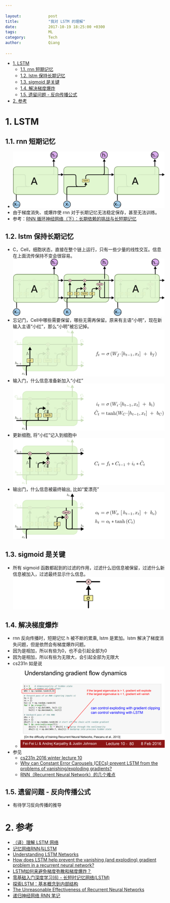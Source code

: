 ```yaml
---

layout:            post  
title:             "我对 LSTM 的理解"  
date:              2017-10-19 18:25:00 +0300  
tags:              ML
category:          Tech  
author:            Qiang  

---
```


<!-- TOC -->

- [1. LSTM](#1-lstm)
    - [1.1. rnn 短期记忆](#11-rnn-短期记忆)
    - [1.2. lstm 保持长期记忆](#12-lstm-保持长期记忆)
    - [1.3. sigmoid 是关键](#13-sigmoid-是关键)
    - [1.4. 解决梯度爆炸](#14-解决梯度爆炸)
    - [1.5. 遗留问题 - 反向传播公式](#15-遗留问题---反向传播公式)
- [2. 参考](#2-参考)

<!-- /TOC -->

# 1. LSTM

## 1.1. rnn 短期记忆
- ![](img/rnn.png)
- 由于梯度消失、或爆炸使 rnn 对于长期记忆无法稳定保存，甚至无法训练。
- 参考：[RNN 循环神经网络（下）：长期依赖的挑战与长短期记忆](http://xiaosheng.me/2017/06/26/article74/)

## 1.2. lstm 保持长期记忆
- C，Cell，细胞状态，直接在整个链上运行，只有一些少量的线性交互。信息在上面流传保持不变会很容易。
    ![](img/lstm_gates.png)
- 忘记门，Cell中哪些需要保留，哪些无需再保留。原来有主语“小明”，现在新输入主语“小红”，那么“小明"被忘记掉。
    ![](img/gate1.png)
- 输入门，什么信息准备新加入“小红”
    ![](img/gate2.png)
- 更新细胞, 将“小红”记入到细胞中
    ![](img/new_cell.png)
- 输出门，什么信息被最终输出, 比如“爱漂亮”
    ![](img/gate3.png)

## 1.3. sigmoid 是关键
- 所有 sigmoid 函数都起到的过滤的作用，过滤什么旧信息被保留，过滤什么新信息被加入，过滤最终显示什么信息。
    ![](img/sig.png)

## 1.4. 解决梯度爆炸
- rnn 反向传播时，短期记忆 h 被不断的累乘, lstm 是累加。lstm 解决了梯度消失问题，但是依然会有梯度爆炸问题。
- 因为是相加，所以有些为0，也不会引起全部为0
- 因为是相加，所以有些为无限大，会引起全部为无限大
- cs231n 如是说
    - ![](img/cs231n_explode.png)
- 参见
    - [cs231n 2016 winter lecture 10 ]( http://cs231n.stanford.edu/slides/2016/winter1516_lecture10.pdf)
    - [Why can Constant Error Carousels (CECs) prevent LSTM from the problems of vanishing/exploding gradients?]( https://www.reddit.com/r/MachineLearning/comments/34piyi/why_can_constant_error_carousels_cecs_prevent/)
    - [RNN（Recurrent Neural Network）的几个难点](http://www.cnblogs.com/congliu/p/4546634.html)

## 1.5. 遗留问题 - 反向传播公式
- 有待学习反向传播的推导

# 2. 参考
- [（译）理解 LSTM 网络](http://www.jianshu.com/p/9dc9f41f0b29)
- [记忆网络RNN与LSTM](http://blog.younggy.com/2017/05/09/%E8%AE%B0%E5%BF%86%E7%BD%91%E7%BB%9CRNN%E4%B8%8ELSTM/)
- [Understanding LSTM Networks](http://colah.github.io/posts/2015-08-Understanding-LSTMs/)
- [How does LSTM help prevent the vanishing (and exploding) gradient problem in a recurrent neural network?](https://www.quora.com/How-does-LSTM-help-prevent-the-vanishing-and-exploding-gradient-problem-in-a-recurrent-neural-network)
- [LSTM如何来避免梯度弥散和梯度爆炸？](https://www.zhihu.com/question/34878706)
- [零基础入门深度学习(6) - 长短时记忆网络(LSTM)](https://www.zybuluo.com/hanbingtao/note/581764)
- [探索LSTM：基本概念到内部结构](https://zhuanlan.zhihu.com/p/27345523)
- [The Unreasonable Effectiveness of Recurrent Neural Networks](http://karpathy.github.io/2015/05/21/rnn-effectiveness/)
- [递归神经网络 RNN 笔记](http://www.shuang0420.com/2017/07/21/%E9%80%92%E5%BD%92%E7%A5%9E%E7%BB%8F%E7%BD%91%E7%BB%9C%20RNN%20%E7%AC%94%E8%AE%B0/)

